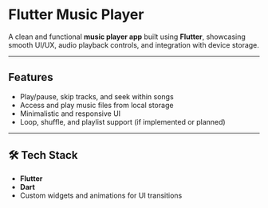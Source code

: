 # Flutter Music Player

A clean and functional **music player app** built using **Flutter**, showcasing smooth UI/UX, audio playback controls, and integration with device storage.

---

##  Features

-  Play/pause, skip tracks, and seek within songs  
-  Access and play music files from local storage  
-  Minimalistic and responsive UI  
-  Loop, shuffle, and playlist support (if implemented or planned)

---

## 🛠 Tech Stack

- **Flutter**  
- **Dart**  
- Custom widgets and animations for UI transitions


